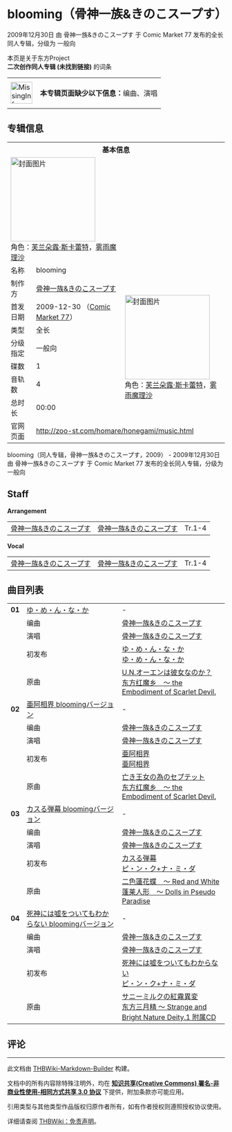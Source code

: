 # blooming（骨神一族&きのこスープす）

<!-- source html: G:\repos\THBWiki-Markdown-Builder\THBWikiMarkdown\Temp\main\3\35\ns0%3Ablooming%EF%BC%88%E9%AA%A8%E7%A5%9E%E4%B8%80%E6%97%8F%26%E3%81%8D%E3%81%AE%E3%81%93%E3%82%B9%E3%83%BC%E3%83%97%E3%81%99%EF%BC%89.html -->

2009年12月30日 由 骨神一族&きのこスープす 于 Comic Market 77 发布的全长同人专辑，分级为 一般向

本页是关于东方Project  
 **二次创作同人专辑 (未找到链接)** 的词条
<center>

<table>
<tbody><tr>
<td class="mbox-image"><div style="width: 52px;">
  <a href="./文件-MissingInformation.svg.md" class="image"><img alt="MissingInformation.svg" src="https://upload.thwiki.cc/thumb/8/85/MissingInformation.svg/50px-MissingInformation.svg.png" decoding="async" loading="lazy" width="50" height="50" srcset="https://upload.thwiki.cc/thumb/8/85/MissingInformation.svg/75px-MissingInformation.svg.png 1.5x, https://upload.thwiki.cc/thumb/8/85/MissingInformation.svg/100px-MissingInformation.svg.png 2x" data-file-width="500" data-file-height="500"></a></div></td>
<td class="mbox-text" style=""><br><b>本专辑页面缺少以下信息：</b>编曲、演唱<br><br></td>
</tr>
</tbody></table>


</center>

## 专辑信息

<table><tbody><tr><th colspan="3">基本信息</th></tr><tr><td class="cover-artwork-mobile" colspan="2"><a href="./文件-blooming（骨神一族&きのこスープす）封面.jpg.md" class="image" title="封面图片"><img alt="封面图片" src="https://upload.thwiki.cc/thumb/8/8f/blooming%EF%BC%88%E9%AA%A8%E7%A5%9E%E4%B8%80%E6%97%8F%26%E3%81%8D%E3%81%AE%E3%81%93%E3%82%B9%E3%83%BC%E3%83%97%E3%81%99%EF%BC%89%E5%B0%81%E9%9D%A2.jpg/196px-blooming%EF%BC%88%E9%AA%A8%E7%A5%9E%E4%B8%80%E6%97%8F%26%E3%81%8D%E3%81%AE%E3%81%93%E3%82%B9%E3%83%BC%E3%83%97%E3%81%99%EF%BC%89%E5%B0%81%E9%9D%A2.jpg" decoding="async" loading="lazy" width="196" height="195" srcset="https://upload.thwiki.cc/thumb/8/8f/blooming%EF%BC%88%E9%AA%A8%E7%A5%9E%E4%B8%80%E6%97%8F%26%E3%81%8D%E3%81%AE%E3%81%93%E3%82%B9%E3%83%BC%E3%83%97%E3%81%99%EF%BC%89%E5%B0%81%E9%9D%A2.jpg/294px-blooming%EF%BC%88%E9%AA%A8%E7%A5%9E%E4%B8%80%E6%97%8F%26%E3%81%8D%E3%81%AE%E3%81%93%E3%82%B9%E3%83%BC%E3%83%97%E3%81%99%EF%BC%89%E5%B0%81%E9%9D%A2.jpg 1.5x, https://upload.thwiki.cc/8/8f/blooming%EF%BC%88%E9%AA%A8%E7%A5%9E%E4%B8%80%E6%97%8F%26%E3%81%8D%E3%81%AE%E3%81%93%E3%82%B9%E3%83%BC%E3%83%97%E3%81%99%EF%BC%89%E5%B0%81%E9%9D%A2.jpg 2x" data-file-width="384" data-file-height="382"></a><div class="cover-char">角色：<a href="./芙兰朵露·斯卡蕾特.md" title="芙兰朵露·斯卡蕾特">芙兰朵露·斯卡蕾特</a>，<a href="./雾雨魔理沙.md" title="雾雨魔理沙">雾雨魔理沙</a></div></td>
</tr><tr><td class="label">名称</td><td colspan="2"> blooming </td></tr><tr><td class="label">制作方</td><td><a href="./骨神一族&きのこスープす.md" title="骨神一族&amp;きのこスープす">骨神一族&amp;きのこスープす</a></td><td class="cover-artwork" rowspan="7" style="min-width:196px;"><a href="./文件-blooming（骨神一族&きのこスープす）封面.jpg.md" class="image" title="封面图片"><img alt="封面图片" src="https://upload.thwiki.cc/thumb/8/8f/blooming%EF%BC%88%E9%AA%A8%E7%A5%9E%E4%B8%80%E6%97%8F%26%E3%81%8D%E3%81%AE%E3%81%93%E3%82%B9%E3%83%BC%E3%83%97%E3%81%99%EF%BC%89%E5%B0%81%E9%9D%A2.jpg/196px-blooming%EF%BC%88%E9%AA%A8%E7%A5%9E%E4%B8%80%E6%97%8F%26%E3%81%8D%E3%81%AE%E3%81%93%E3%82%B9%E3%83%BC%E3%83%97%E3%81%99%EF%BC%89%E5%B0%81%E9%9D%A2.jpg" decoding="async" loading="lazy" width="196" height="195" srcset="https://upload.thwiki.cc/thumb/8/8f/blooming%EF%BC%88%E9%AA%A8%E7%A5%9E%E4%B8%80%E6%97%8F%26%E3%81%8D%E3%81%AE%E3%81%93%E3%82%B9%E3%83%BC%E3%83%97%E3%81%99%EF%BC%89%E5%B0%81%E9%9D%A2.jpg/294px-blooming%EF%BC%88%E9%AA%A8%E7%A5%9E%E4%B8%80%E6%97%8F%26%E3%81%8D%E3%81%AE%E3%81%93%E3%82%B9%E3%83%BC%E3%83%97%E3%81%99%EF%BC%89%E5%B0%81%E9%9D%A2.jpg 1.5x, https://upload.thwiki.cc/8/8f/blooming%EF%BC%88%E9%AA%A8%E7%A5%9E%E4%B8%80%E6%97%8F%26%E3%81%8D%E3%81%AE%E3%81%93%E3%82%B9%E3%83%BC%E3%83%97%E3%81%99%EF%BC%89%E5%B0%81%E9%9D%A2.jpg 2x" data-file-width="384" data-file-height="382"></a><div class="cover-char">角色：<a href="./芙兰朵露·斯卡蕾特.md" title="芙兰朵露·斯卡蕾特">芙兰朵露·斯卡蕾特</a>，<a href="./雾雨魔理沙.md" title="雾雨魔理沙">雾雨魔理沙</a></div></td>
</tr><tr><td class="label">首发日期</td><td>2009-12-30&#160;（<a href="/展会作品列表?e=Comic+Market%2377">Comic Market 77</a>）</td></tr><tr><td class="label">类型</td><td>全长</td></tr><tr><td class="label">分级指定</td><td>一般向</td></tr><tr><td class="label">碟数</td><td>1</td></tr><tr><td class="label">音轨数</td><td>4</td></tr><tr><td class="label">总时长</td><td>00:00</td></tr>
<tr><td class="label">官网页面</td><td colspan="2"><a rel="nofollow" class="external free" href="http://zoo-st.com/homare/honegami/music.html">http://zoo-st.com/homare/honegami/music.html</a></td></tr></tbody></table>

blooming（同人专辑，骨神一族&amp;きのこスープす，2009） - 2009年12月30日 由 骨神一族&amp;きのこスープす 于 Comic Market 77 发布的全长同人专辑，分级为 一般向

## Staff
  
 **Arrangement**   

<table><tbody><tr><td><a href="./骨神一族&きのこスープす.md" title="骨神一族&amp;きのこスープす">骨神一族&amp;きのこスープす</a></td><td><a href="./骨神一族&きのこスープす.md" title="骨神一族&amp;きのこスープす">骨神一族&amp;きのこスープす</a></td><td>Tr.1-4</td></tr></tbody></table>

  
 **Vocal**   

<table><tbody><tr><td><a href="./骨神一族&きのこスープす.md" title="骨神一族&amp;きのこスープす">骨神一族&amp;きのこスープす</a></td><td><a href="./骨神一族&きのこスープす.md" title="骨神一族&amp;きのこスープす">骨神一族&amp;きのこスープす</a></td><td>Tr.1-4</td></tr></tbody></table>



## 曲目列表

<table><tbody><tr><td id="1" class="infoRD"><b>01</b></td><td id="ゆ・め・ん・な・か" colspan="2" class="title"><span class="new" title="（歌词页面不存在）"><a href="/index.php?title=%E6%AD%8C%E8%AF%8D:%E3%82%86%E3%83%BB%E3%82%81%E3%83%BB%E3%82%93%E3%83%BB%E3%81%AA%E3%83%BB%E3%81%8B&amp;boilerplate=模板:页面模板/曲目歌词&amp;action=edit">ゆ・め・ん・な・か</a></span><span class="thcsearchlinks"><a rel="nofollow" class="external text" href="https://cd.thwiki.cc?arrange=骨神一族&きのこスープす&amp;vocal=骨神一族&きのこスープす&amp;ogmusic=U.N.オーエンは彼女なのか？&amp;fromwiki=blooming（骨神一族&きのこスープす）"><span title="搜索相似同人曲"></span></a></span></td><td class="time">-</td></tr><tr><td class="left"></td><td class="label">编曲</td><td class="text" colspan="2"><a href="./骨神一族&きのこスープす.md" title="骨神一族&amp;きのこスープす">骨神一族&amp;きのこスープす</a><span class="thcsearchlinks"><a rel="nofollow" class="external text" href="https://cd.thwiki.cc?arrange=，骨神一族&きのこスープす&amp;fromwiki=blooming（骨神一族&きのこスープす）"><span></span></a></span></td></tr><tr><td class="left"></td><td class="label">演唱</td><td class="text" colspan="2"><a href="./骨神一族&きのこスープす.md" title="骨神一族&amp;きのこスープす">骨神一族&amp;きのこスープす</a><span class="thcsearchlinks"><a rel="nofollow" class="external text" href="https://cd.thwiki.cc?vocal=骨神一族&きのこスープす&amp;fromwiki=blooming（骨神一族&きのこスープす）"><span></span></a></span></td></tr><tr><td class="left"></td><td class="label">初发布</td><td class="text" colspan="2"><a href="/%E3%82%86%E3%83%BB%E3%82%81%E3%83%BB%E3%82%93%E3%83%BB%E3%81%AA%E3%83%BB%E3%81%8B#1" title="ゆ・め・ん・な・か">ゆ・め・ん・な・か</a><div class="source"><a href="./ゆ・め・ん・な・か.md" title="ゆ・め・ん・な・か">ゆ・め・ん・な・か</a></div></td></tr><tr><td class="left"></td><td class="label">原曲</td><td class="text" colspan="2"><span class="thcsearchlinks"><a rel="nofollow" class="external text" href="https://cd.thwiki.cc?ogmusic=U.N.オーエンは彼女なのか？&amp;fromwiki=blooming（骨神一族&きのこスープす）"><span></span></a></span><div class="ogmusic"><a href="./U.N.オーエンは彼女なのか？.md" class="mw-redirect" title="U.N.オーエンは彼女なのか？">U.N.オーエンは彼女なのか？</a></div><div class="source"><a href="./东方红魔乡_～_the_Embodiment_of_Scarlet_Devil..md" class="mw-redirect" title="东方红魔乡 ～ the Embodiment of Scarlet Devil.">东方红魔乡　～ the Embodiment of Scarlet Devil.</a></div></td></tr>
<tr><td id="2" class="infoRD"><b>02</b></td><td id="亜阿相界_bloomingバージョン" colspan="2" class="title"><span class="new" title="（歌词页面不存在）"><a href="/index.php?title=%E6%AD%8C%E8%AF%8D:%E4%BA%9C%E9%98%BF%E7%9B%B8%E7%95%8C%EF%BC%88%E9%AA%A8%E7%A5%9E%E4%B8%80%E6%97%8F%26%E3%81%8D%E3%81%AE%E3%81%93%E3%82%B9%E3%83%BC%E3%83%97%E3%81%99%EF%BC%89&amp;boilerplate=模板:页面模板/曲目歌词&amp;action=edit">亜阿相界 bloomingバージョン</a></span><span class="thcsearchlinks"><a rel="nofollow" class="external text" href="https://cd.thwiki.cc?arrange=骨神一族&きのこスープす&amp;vocal=骨神一族&きのこスープす&amp;ogmusic=亡き王女の為のセプテット&amp;fromwiki=blooming（骨神一族&きのこスープす）"><span title="搜索相似同人曲"></span></a></span></td><td class="time">-</td></tr><tr><td class="left"></td><td class="label">编曲</td><td class="text" colspan="2"><a href="./骨神一族&きのこスープす.md" title="骨神一族&amp;きのこスープす">骨神一族&amp;きのこスープす</a><span class="thcsearchlinks"><a rel="nofollow" class="external text" href="https://cd.thwiki.cc?arrange=，骨神一族&きのこスープす&amp;fromwiki=blooming（骨神一族&きのこスープす）"><span></span></a></span></td></tr><tr><td class="left"></td><td class="label">演唱</td><td class="text" colspan="2"><a href="./骨神一族&きのこスープす.md" title="骨神一族&amp;きのこスープす">骨神一族&amp;きのこスープす</a><span class="thcsearchlinks"><a rel="nofollow" class="external text" href="https://cd.thwiki.cc?vocal=骨神一族&きのこスープす&amp;fromwiki=blooming（骨神一族&きのこスープす）"><span></span></a></span></td></tr><tr><td class="left"></td><td class="label">初发布</td><td class="text" colspan="2"><a href="/%E4%BA%9C%E9%98%BF%E7%9B%B8%E7%95%8C#1" title="亜阿相界">亜阿相界</a><div class="source"><a href="./亜阿相界.md" title="亜阿相界">亜阿相界</a></div></td></tr><tr><td class="left"></td><td class="label">原曲</td><td class="text" colspan="2"><span class="thcsearchlinks"><a rel="nofollow" class="external text" href="https://cd.thwiki.cc?ogmusic=亡き王女の為のセプテット&amp;fromwiki=blooming（骨神一族&きのこスープす）"><span></span></a></span><div class="ogmusic"><a href="./亡き王女の為のセプテット.md" class="mw-redirect" title="亡き王女の為のセプテット">亡き王女の為のセプテット</a></div><div class="source"><a href="./东方红魔乡_～_the_Embodiment_of_Scarlet_Devil..md" class="mw-redirect" title="东方红魔乡 ～ the Embodiment of Scarlet Devil.">东方红魔乡　～ the Embodiment of Scarlet Devil.</a></div></td></tr>
<tr><td id="3" class="infoRD"><b>03</b></td><td id="カスる弾幕_bloomingバージョン" colspan="2" class="title"><span class="new" title="（歌词页面不存在）"><a href="/index.php?title=%E6%AD%8C%E8%AF%8D:%E3%82%AB%E3%82%B9%E3%82%8B%E5%BC%BE%E5%B9%95&amp;boilerplate=模板:页面模板/曲目歌词&amp;action=edit">カスる弾幕 bloomingバージョン</a></span><span class="thcsearchlinks"><a rel="nofollow" class="external text" href="https://cd.thwiki.cc?arrange=骨神一族&きのこスープす&amp;vocal=骨神一族&きのこスープす&amp;ogmusic=二色蓮花蝶　～ Red and White&amp;fromwiki=blooming（骨神一族&きのこスープす）"><span title="搜索相似同人曲"></span></a></span></td><td class="time">-</td></tr><tr><td class="left"></td><td class="label">编曲</td><td class="text" colspan="2"><a href="./骨神一族&きのこスープす.md" title="骨神一族&amp;きのこスープす">骨神一族&amp;きのこスープす</a><span class="thcsearchlinks"><a rel="nofollow" class="external text" href="https://cd.thwiki.cc?arrange=，骨神一族&きのこスープす&amp;fromwiki=blooming（骨神一族&きのこスープす）"><span></span></a></span></td></tr><tr><td class="left"></td><td class="label">演唱</td><td class="text" colspan="2"><a href="./骨神一族&きのこスープす.md" title="骨神一族&amp;きのこスープす">骨神一族&amp;きのこスープす</a><span class="thcsearchlinks"><a rel="nofollow" class="external text" href="https://cd.thwiki.cc?vocal=骨神一族&きのこスープす&amp;fromwiki=blooming（骨神一族&きのこスープす）"><span></span></a></span></td></tr><tr><td class="left"></td><td class="label">初发布</td><td class="text" colspan="2"><a href="/%E3%83%94%E3%83%BB%E3%83%B3%E3%83%BB%E3%82%AF%2B%E3%83%8A%E3%83%BB%E3%83%9F%E3%83%BB%E3%83%80#2" title="ピ・ン・ク+ナ・ミ・ダ">カスる弾幕</a><div class="source"><a href="./ピ・ン・ク+ナ・ミ・ダ.md" title="ピ・ン・ク+ナ・ミ・ダ">ピ・ン・ク+ナ・ミ・ダ</a></div></td></tr><tr><td class="left"></td><td class="label">原曲</td><td class="text" colspan="2"><span class="thcsearchlinks"><a rel="nofollow" class="external text" href="https://cd.thwiki.cc?ogmusic=二色蓮花蝶　～ Red and White&amp;fromwiki=blooming（骨神一族&きのこスープす）"><span></span></a></span><div class="ogmusic"><a href="./二色蓮花蝶_～_Red_and_White.md" class="mw-redirect" title="二色蓮花蝶 ～ Red and White">二色蓮花蝶　～ Red and White</a></div><div class="source"><a href="./蓬莱人形_～_Dolls_in_Pseudo_Paradise.md" class="mw-redirect" title="蓬莱人形 ～ Dolls in Pseudo Paradise">蓬莱人形　～ Dolls in Pseudo Paradise</a></div></td></tr>
<tr><td id="4" class="infoRD"><b>04</b></td><td id="死神には嘘をついてもわからない_bloomingバージョン" colspan="2" class="title"><span class="new" title="（歌词页面不存在）"><a href="/index.php?title=%E6%AD%8C%E8%AF%8D:%E6%AD%BB%E7%A5%9E%E3%81%AB%E3%81%AF%E5%98%98%E3%82%92%E3%81%A4%E3%81%84%E3%81%A6%E3%82%82%E3%82%8F%E3%81%8B%E3%82%89%E3%81%AA%E3%81%84&amp;boilerplate=模板:页面模板/曲目歌词&amp;action=edit">死神には嘘をついてもわからない bloomingバージョン</a></span><span class="thcsearchlinks"><a rel="nofollow" class="external text" href="https://cd.thwiki.cc?arrange=骨神一族&きのこスープす&amp;vocal=骨神一族&きのこスープす&amp;ogmusic=サニーミルクの紅霧異変&amp;fromwiki=blooming（骨神一族&きのこスープす）"><span title="搜索相似同人曲"></span></a></span></td><td class="time">-</td></tr><tr><td class="left"></td><td class="label">编曲</td><td class="text" colspan="2"><a href="./骨神一族&きのこスープす.md" title="骨神一族&amp;きのこスープす">骨神一族&amp;きのこスープす</a><span class="thcsearchlinks"><a rel="nofollow" class="external text" href="https://cd.thwiki.cc?arrange=，骨神一族&きのこスープす&amp;fromwiki=blooming（骨神一族&きのこスープす）"><span></span></a></span></td></tr><tr><td class="left"></td><td class="label">演唱</td><td class="text" colspan="2"><a href="./骨神一族&きのこスープす.md" title="骨神一族&amp;きのこスープす">骨神一族&amp;きのこスープす</a><span class="thcsearchlinks"><a rel="nofollow" class="external text" href="https://cd.thwiki.cc?vocal=骨神一族&きのこスープす&amp;fromwiki=blooming（骨神一族&きのこスープす）"><span></span></a></span></td></tr><tr><td class="left"></td><td class="label">初发布</td><td class="text" colspan="2"><a href="/%E3%83%94%E3%83%BB%E3%83%B3%E3%83%BB%E3%82%AF%2B%E3%83%8A%E3%83%BB%E3%83%9F%E3%83%BB%E3%83%80#1" title="ピ・ン・ク+ナ・ミ・ダ">死神には嘘をついてもわからない</a><div class="source"><a href="./ピ・ン・ク+ナ・ミ・ダ.md" title="ピ・ン・ク+ナ・ミ・ダ">ピ・ン・ク+ナ・ミ・ダ</a></div></td></tr><tr><td class="left"></td><td class="label">原曲</td><td class="text" colspan="2"><span class="thcsearchlinks"><a rel="nofollow" class="external text" href="https://cd.thwiki.cc?ogmusic=サニーミルクの紅霧異変&amp;fromwiki=blooming（骨神一族&きのこスープす）"><span></span></a></span><div class="ogmusic"><a href="./サニーミルクの紅霧異変.md" class="mw-redirect" title="サニーミルクの紅霧異変">サニーミルクの紅霧異変</a></div><div class="source"><a href="./东方三月精_～_Strange_and_Bright_Nature_Deity.1_附属CD.md" class="mw-redirect" title="东方三月精 ～ Strange and Bright Nature Deity.1 附属CD">东方三月精 ～ Strange and Bright Nature Deity.1 附属CD</a></div></td></tr></tbody></table>



## 评论




---

此文档由 [THBWiki-Markdown-Builder](https://github.com/Delsin-Yu/THBWiki-Markdown-Builder) 构建。

文档中的所有内容除特殊注明外，均在 [**知识共享(Creative Commons) 署名-非商业性使用-相同方式共享 3.0 协议**](https://creativecommons.org/licenses/by-sa/3.0/deed.zh-hans) 下提供，附加条款亦可能应用。

引用类型与其他类型作品版权归原作者所有，如有作者授权则遵照授权协议使用。

详细请查阅 [THBWiki：免责声明](https://thbwiki.cc/THBWiki:%E5%85%8D%E8%B4%A3%E5%A3%B0%E6%98%8E)。

